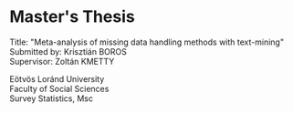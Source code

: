 # Master's Thesis

Title: "Meta-analysis of missing data handling methods with text-mining"\
Submitted by: Krisztián BOROS\
Supervisor: Zoltán KMETTY

Eötvös Loránd University\
Faculty of Social Sciences\
Survey Statistics, Msc
